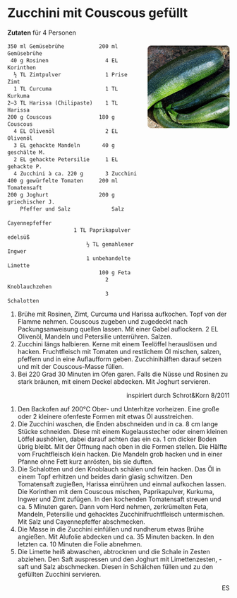 Zucchini mit Couscous gefüllt
=================

<img align='right' style="margin:5ex 0 1ex 1em;border-radius:8px" width="37%" src="images/Zucchini.jpg">

**Zutaten** für 4 Personen
```
350 ml Gemüsebrühe           200 ml Gemüsebrühe
 40 g Rosinen                  4 EL Korinthen
  ½ TL Zimtpulver              1 Prise Zimt
  1 TL Curcuma                 1 TL Kurkuma
2–3 TL Harissa (Chilipaste)    1 TL Harissa
200 g Couscous               180 g Couscous
  4 EL Olivenöl                2 EL Olivenöl
  3 EL gehackte Mandeln       40 g geschälte M.
  2 EL gehackte Petersilie     1 EL gehackte P.
  4 Zucchini à ca. 220 g       3 Zucchini
400 g gewürfelte Tomaten     200 ml Tomatensaft
200 g Joghurt                200 g griechischer J.
    Pfeffer und Salz             Salz
                                 Cayennepfeffer
                     1 TL Paprikapulver edelsüß
                         ½ TL gemahlener Ingwer
                         1 unbehandelte Limette
                             100 g Feta
                               2 Knoblauchzehen
                               3 Schalotten
```

<div width=50%>
<ol><li>Brühe mit Rosinen, Zimt, Curcuma und Harissa aufkochen. Topf von der Flamme nehmen. Couscous zugeben und zugedeckt nach Packungsanweisung quellen lassen. Mit einer Gabel auflockern. 2 EL Olivenöl, Mandeln und Petersilie unterrühren. Salzen.  
<li>Zucchini längs halbieren. Kerne mit einem Teelöffel herauslösen und hacken. Fruchtfleisch mit Tomaten und restlichem Öl mischen, salzen, pfeffern und in eine Auflaufform geben. Zucchinihälften darauf setzen und mit der Couscous-Masse füllen.  
<li>Bei 220 Grad 30 Minuten im Ofen garen. Falls die Nüsse und Rosinen zu stark bräunen, mit einem Deckel abdecken. Mit Joghurt servieren.
</ol>
<p align=right>inspiriert durch Schrot&Korn 8/2011 </p>
<ol>
<li>Den Backofen auf 200°C Ober- und Unterhitze vorheizen. Eine große oder 2 kleinere ofenfeste Formen mit etwas Öl ausstreichen.  
<li> Die Zucchini waschen, die Enden abschneiden und in ca. 8 cm lange Stücke schneiden. Diese mit einem Kugelausstecher oder einem kleinen Löffel aushöhlen, dabei darauf achten das ein ca. 1 cm dicker Boden übrig bleibt. Mit der Öffnung nach oben in die Formen stellen. Die Hälfte vom Fruchtfleisch klein hacken. Die Mandeln grob hacken und in einer Pfanne ohne Fett kurz anrösten, bis sie duften.  
<li> Die Schalotten und den Knoblauch schälen und fein hacken. Das Öl in einem Topf erhitzen und beides darin glasig schwitzen. Den Tomatensaft zugießen, Harissa einrühren und einmal aufkochen lassen. Die Korinthen mit dem Couscous mischen, Paprikapulver, Kurkuma, Ingwer und Zimt zufügen. In den kochenden Tomatensaft streuen und ca. 5 Minuten garen. Dann vom Herd nehmen, zerkrümelten Feta, Mandeln, Petersilie und gehacktes Zucchinifruchtfleisch untermischen. Mit Salz und Cayennepfeffer abschmecken.
<li> Die Masse in die Zucchini einfüllen und rundherum etwas Brühe angießen. Mit Alufolie abdecken und ca. 35 Minuten backen. In den letzten ca. 10 Minuten die Folie abnehmen.  
<li> Die Limette heiß abwaschen, abtrocknen und die Schale in Zesten abziehen. Den Saft auspressen und den Joghurt mit Limettenzesten, -saft und Salz abschmecken. Diesen in Schälchen füllen und zu den gefüllten Zucchini servieren.
</ol>
<p align=right>ES
